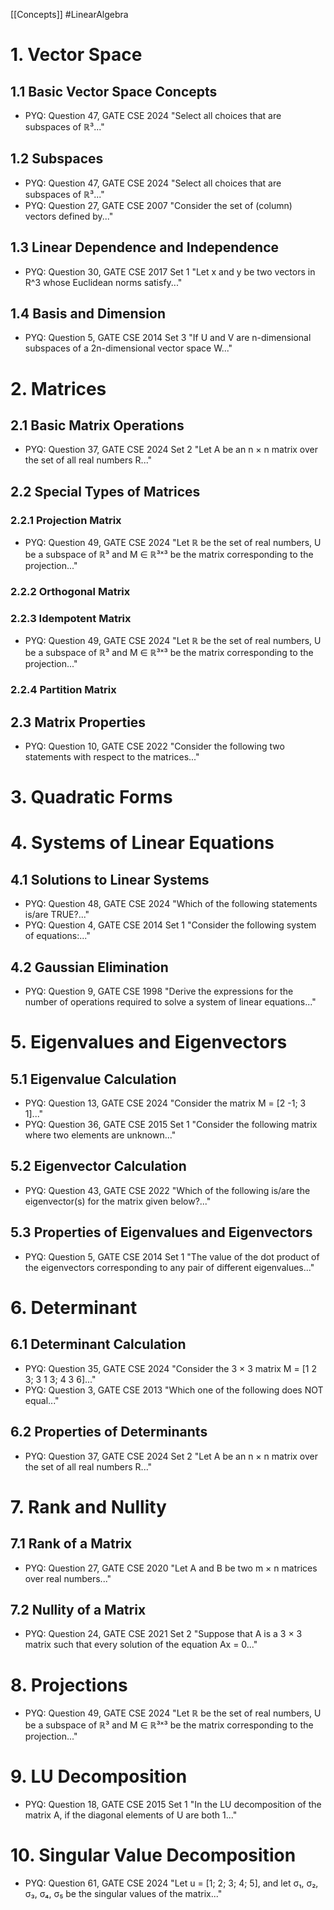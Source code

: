 [[Concepts]] #LinearAlgebra

# 1. Vector Space

## 1.1 Basic Vector Space Concepts

- PYQ: Question 47, GATE CSE 2024 "Select all choices that are subspaces of ℝ³..."

## 1.2 Subspaces

- PYQ: Question 47, GATE CSE 2024 "Select all choices that are subspaces of ℝ³..."
- PYQ: Question 27, GATE CSE 2007 "Consider the set of (column) vectors defined by..."

## 1.3 Linear Dependence and Independence

- PYQ: Question 30, GATE CSE 2017 Set 1 "Let x and y be two vectors in R^3 whose Euclidean norms satisfy..."

## 1.4 Basis and Dimension

- PYQ: Question 5, GATE CSE 2014 Set 3 "If U and V are n-dimensional subspaces of a 2n-dimensional vector space W..."

# 2. Matrices

## 2.1 Basic Matrix Operations

- PYQ: Question 37, GATE CSE 2024 Set 2 "Let A be an n × n matrix over the set of all real numbers R..."

## 2.2 Special Types of Matrices

### 2.2.1 Projection Matrix

- PYQ: Question 49, GATE CSE 2024 "Let ℝ be the set of real numbers, U be a subspace of ℝ³ and M ∈ ℝ³ˣ³ be the matrix corresponding to the projection..."

### 2.2.2 Orthogonal Matrix

### 2.2.3 Idempotent Matrix

- PYQ: Question 49, GATE CSE 2024 "Let ℝ be the set of real numbers, U be a subspace of ℝ³ and M ∈ ℝ³ˣ³ be the matrix corresponding to the projection..."

### 2.2.4 Partition Matrix

## 2.3 Matrix Properties

- PYQ: Question 10, GATE CSE 2022 "Consider the following two statements with respect to the matrices..."

# 3. Quadratic Forms

# 4. Systems of Linear Equations

## 4.1 Solutions to Linear Systems

- PYQ: Question 48, GATE CSE 2024 "Which of the following statements is/are TRUE?..."
- PYQ: Question 4, GATE CSE 2014 Set 1 "Consider the following system of equations:..."

## 4.2 Gaussian Elimination

- PYQ: Question 9, GATE CSE 1998 "Derive the expressions for the number of operations required to solve a system of linear equations..."

# 5. Eigenvalues and Eigenvectors

## 5.1 Eigenvalue Calculation

- PYQ: Question 13, GATE CSE 2024 "Consider the matrix M = [2 -1; 3 1]..."
- PYQ: Question 36, GATE CSE 2015 Set 1 "Consider the following matrix where two elements are unknown..."

## 5.2 Eigenvector Calculation

- PYQ: Question 43, GATE CSE 2022 "Which of the following is/are the eigenvector(s) for the matrix given below?..."

## 5.3 Properties of Eigenvalues and Eigenvectors

- PYQ: Question 5, GATE CSE 2014 Set 1 "The value of the dot product of the eigenvectors corresponding to any pair of different eigenvalues..."

# 6. Determinant

## 6.1 Determinant Calculation

- PYQ: Question 35, GATE CSE 2024 "Consider the 3 × 3 matrix M = [1 2 3; 3 1 3; 4 3 6]..."
- PYQ: Question 3, GATE CSE 2013 "Which one of the following does NOT equal..."

## 6.2 Properties of Determinants

- PYQ: Question 37, GATE CSE 2024 Set 2 "Let A be an n × n matrix over the set of all real numbers R..."

# 7. Rank and Nullity

## 7.1 Rank of a Matrix

- PYQ: Question 27, GATE CSE 2020 "Let A and B be two m × n matrices over real numbers..."

## 7.2 Nullity of a Matrix

- PYQ: Question 24, GATE CSE 2021 Set 2 "Suppose that A is a 3 × 3 matrix such that every solution of the equation Ax = 0..."

# 8. Projections

- PYQ: Question 49, GATE CSE 2024 "Let ℝ be the set of real numbers, U be a subspace of ℝ³ and M ∈ ℝ³ˣ³ be the matrix corresponding to the projection..."

# 9. LU Decomposition

- PYQ: Question 18, GATE CSE 2015 Set 1 "In the LU decomposition of the matrix A, if the diagonal elements of U are both 1..."

# 10. Singular Value Decomposition

- PYQ: Question 61, GATE CSE 2024 "Let u = [1; 2; 3; 4; 5], and let σ₁, σ₂, σ₃, σ₄, σ₅ be the singular values of the matrix..."
